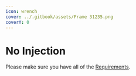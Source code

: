 ```yaml
---
icon: wrench
cover: ../.gitbook/assets/Frame 31235.png
coverY: 0
---
```


# No Injection

Please make sure you have all of the [Requirements](../).&#x20;
